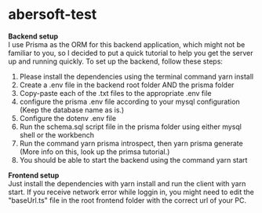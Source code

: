 # abersoft-test

**Backend setup** <br>
I use Prisma as the ORM for this backend application, which might not be familiar to you, so I decided to put a quick tutorial to help you get the server up and running quickly. To set up the backend, follow these steps:
1. Please install the dependencies using the terminal command yarn install
2. Create a .env file in the backend root folder AND the prisma folder
3. Copy-paste each of the .txt files to the appropriate .env file
4. configure the prisma .env file according to your mysql configuration (Keep the database name as is.)
5. Configure the dotenv .env file
6. Run the schema.sql script file in the prisma folder using either mysql shell or the workbench
7. Run the command yarn prisma introspect, then yarn prisma generate (More info on this, look up the primsa tutorial.)
8. You should be able to start the backend using the command yarn start

**Frontend setup** <br>
Just install the dependencies with yarn install and run the client with yarn start. If you receive network error while loggin in, you might need to edit the "baseUrl.ts" file in the root frontend folder with the correct url of your PC.